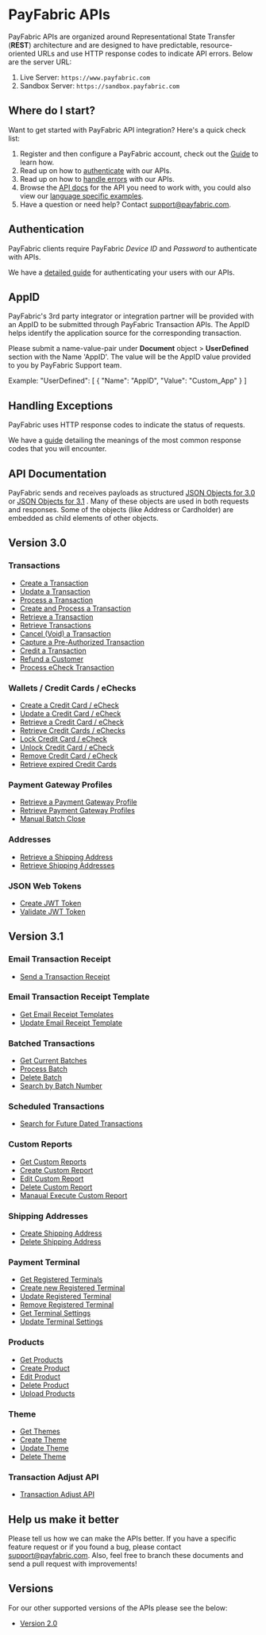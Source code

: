 PayFabric APIs
==============
PayFabric APIs are organized around Representational State Transfer (**REST**) architecture and are designed to have predictable, resource-oriented URLs and use HTTP response codes to indicate API errors. Below are the server URL:

1. Live Server:    ``https://www.payfabric.com``
1. Sandbox Server: ``https://sandbox.payfabric.com``

Where do I start?
-----------------

Want to get started with PayFabric API integration? Here's a quick check list:

1. Register and then configure a PayFabric account, check out the [Guide](https://github.com/PayFabric/Portal/blob/master/PayFabric/Sections/Configure%20Portal.md) to learn how.
2. Read up on how to [authenticate](#authentication) with our APIs. 
3. Read up on how to [handle errors](#handling-exceptions) with our APIs.
4. Browse the [API docs](#api-documentation) for the API you need to work with, you could also view our [language specific examples](Samples).
5. Have a question or need help? Contact <support@payfabric.com>.


Authentication
--------------
PayFabric clients require PayFabric *Device ID* and *Password*  to authenticate with APIs.

We have a [detailed guide](Sections/Authentication.md) for authenticating your users with our APIs.


AppID
--------------
PayFabric's 3rd party integrator or integration partner will be provided with an AppID to be submitted through PayFabric Transaction APIs. The AppID  helps identify the application source for the corresponding transaction.

Please submit a name-value-pair under **Document** object > **UserDefined** section with the Name 'AppID'. The value will be the AppID value provided to you by PayFabric Support team. 

Example:
"UserDefined": 
[
	 { "Name": "AppID", "Value": "Custom_App" }
]

Handling Exceptions
-------------------
PayFabric uses HTTP response codes to indicate the status of requests. 

We have a [guide](Sections/Errors.md) detailing the meanings of the most common response codes that you will encounter. 


API Documentation
-----------------
PayFabric sends and receives payloads as structured [JSON Objects for 3.0](Sections/Objects.md) or [JSON Objects for 3.1](Sections/3.1JSONObjects.md) . 
Many of these objects are used in both requests and responses. Some of the objects (like Address or Cardholder) are embedded
as child elements of other objects.

## Version 3.0

### Transactions
* [Create a Transaction](Sections/Transactions.md#create-a-transaction)
* [Update a Transaction](Sections/Transactions.md#update-a-transaction)
* [Process a Transaction](Sections/Transactions.md#process-a-transaction)
* [Create and Process a Transaction](Sections/Transactions.md#create-and-process-a-transaction)
* [Retrieve a Transaction](Sections/Transactions.md#retrieve-a-transaction)
* [Retrieve Transactions](Sections/Transactions.md#retrieve-transactions)
* [Cancel (Void) a Transaction](Sections/Transactions.md#referenced-transactions-capture-ship-void-or-credit-refund)
* [Capture a Pre-Authorized Transaction](Sections/Transactions.md#referenced-transactions-capture-ship-void-or-credit-refund)
* [Credit a Transaction](Sections/Transactions.md#referenced-transactions-capture-ship-void-or-credit-refund)
* [Refund a Customer](Sections/Transactions.md#refund-a-customer)
* [Process eCheck Transaction](Sections/Process%20eCheck%20Transaction.md)

### Wallets / Credit Cards / eChecks
* [Create a Credit Card / eCheck](Sections/Wallets.md#create-a-credit-card)
* [Update a Credit Card / eCheck](Sections/Wallets.md#update-a-credit-card--echeck)
* [Retrieve a Credit Card / eCheck](Sections/Wallets.md#retrieve-a-credit-card--echeck)
* [Retrieve Credit Cards / eChecks](Sections/Wallets.md#retrieve-credit-cards--echecks)
* [Lock Credit Card / eCheck](Sections/Wallets.md#lock-credit-card--echeck)
* [Unlock Credit Card / eCheck](Sections/Wallets.md#unlock-credit-card--echeck)
* [Remove Credit Card / eCheck](Sections/Wallets.md#remove-credit-card--echeck)
* [Retrieve expired Credit Cards](Sections/Wallets.md#retrieve-expired-wallet)

### Payment Gateway Profiles
* [Retrieve a Payment Gateway Profile](Sections/Payment%20Gateway%20Profiles.md#retrieve-a-payment-gateway-profile)
* [Retrieve Payment Gateway Profiles](Sections/Payment%20Gateway%20Profiles.md#retrieve-payment-gateway-profiles)
* [Manual Batch Close](Sections/Payment%20Gateway%20Profiles.md#manually-batch-close-transactions)

### Addresses
* [Retrieve a Shipping Address](Sections/Addresses.md#retrieve-a-shipping-address)
* [Retrieve Shipping Addresses](Sections/Addresses.md#retrieve-shipping-addresses)

### JSON Web Tokens
* [Create JWT Token](Sections/JWTToken.md#create-json-web-tokens)
* [Validate JWT Token](Sections/JWTToken.md#validate-json-web-tokens)

## Version 3.1

### Email Transaction Receipt
* [Send a Transaction Receipt](/PayFabric/Sections/EmailReceipt.md#send-a-transaction-receipt)

### Email Transaction Receipt Template
* [Get Email Receipt Templates](/PayFabric/Sections/EmailReceipt.md#get-email-receipt-templates)
* [Update Email Receipt Template](/PayFabric/Sections/EmailReceipt.md#update-email-receipt-template)

### Batched Transactions
* [Get Current Batches](/PayFabric/Sections/Batches.md#get-current-batches)
* [Process Batch](/PayFabric/Sections/Batches.md#process-batch)
* [Delete Batch](/PayFabric/Sections/Batches.md#delete-batch)
* [Search by Batch Number](/PayFabric/Sections/Batches.md#search-by-batch-number)

### Scheduled Transactions
* [Search for Future Dated Transactions](/PayFabric/Sections/ScheduledTransaction.md#search-for-future-dated-transactions)

### Custom Reports
* [Get Custom Reports](/PayFabric/Sections/CustomReports.md#get-custom-reports)
* [Create Custom Report](/PayFabric/Sections/CustomReports.md#create-custom-report/PayFabric/Sections/CustomReports.md#create-custom-report)
* [Edit Custom Report](/PayFabric/Sections/CustomReports.md#edit-custom-report)
* [Delete Custom Report](/PayFabric/Sections/CustomReports.md#delete-custom-report)
* [Manaual Execute Custom Report](/PayFabric/Sections/CustomReports.md#manual-execute-custom-report)

### Shipping Addresses
* [Create Shipping Address](/PayFabric/Sections/ShippingAddress.md#create-shipping-address)
* [Delete Shipping Address](/PayFabric/Sections/ShippingAddress.md#delete-shipping-address)

### Payment Terminal
* [Get Registered Terminals](/PayFabric/Sections/Payment%20Terminal.md#get-registered-terminals)
* [Create new Registered Terminal](/PayFabric/Sections/Payment%20Terminal.md#create-new-registered-terminal)
* [Update Registered Terminal](/PayFabric/Sections/Payment%20Terminal.md#update-registered-terminal)
* [Remove Registered Terminal](/PayFabric/Sections/Payment%20Terminal.md#remove-registered-terminal)
* [Get Terminal Settings](/PayFabric/Sections/Payment%20Terminal.md#get-terminal-settings)
* [Update Terminal Settings](/PayFabric/Sections/Payment%20Terminal.md#update-terminal-settings)

### Products
* [Get Products](/PayFabric/Sections/Product.md#get-products)
* [Create Product](/PayFabric/Sections/Product.md#create-product)
* [Edit Product](/PayFabric/Sections/Product.md#update-product)
* [Delete Product](/PayFabric/Sections/Product.md#delete-product)
* [Upload Products](/PayFabric/Sections/Product.md#upload-products)

### Theme
* [Get Themes](/PayFabric/Sections/Theme.md#get-themes)
* [Create Theme](/PayFabric/Sections/Theme.md#create-theme)
* [Update Theme](/PayFabric/Sections/Theme.md#update-theme)
* [Delete Theme](/PayFabric/Sections/Theme.md#delete-theme)

### Transaction Adjust API
* [Transaction Adjust API](/PayFabric/Sections/Transaction%20Adjust.md)

Help us make it better
----------------------
Please tell us how we can make the APIs better. If you have a specific feature request or if you found a bug, please contact <support@payfabric.com>. Also, feel free to branch these documents and send a pull request with improvements!

Versions
------------
For our other supported versions of the APIs please see the below:

* [Version 2.0](https://github.com/PayFabric/APIs/tree/v2)
